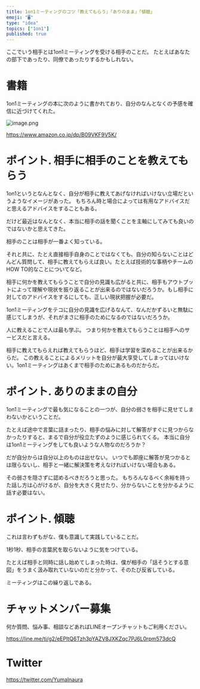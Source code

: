 ```yaml
---
title: 1on1ミーティングのコツ「教えてもらう」「ありのまま」「傾聴」
emoji: "🖥"
type: "idea"
topics: ["1on1"]
published: true
---
```



ここでいう相手とは1on1ミーティングを受ける相手のことだ。
たとえばあなたの部下であったり、同僚であったりするかもしれない。

# 書籍

1on1ミーティングの本に次のように書かれており、自分のなんとなくの予感を確信に近づけてくれた。

![image.png](https://qiita-image-store.s3.ap-northeast-1.amazonaws.com/0/89618/1aafd973-f45c-c273-043a-beebe6b9b9d2.png)

https://www.amazon.co.jp/dp/B09VKF9V5K/


# ポイント. 相手に相手のことを教えてもらう

1on1というとなんとなく、自分が相手に教えてあげなければいけない立場だというようなイメージがあった。
もちろん時と場合によっては有用なアドバイスだと思えるアドバイスをすることもある。

だけど最近はなんとなく、本当に相手の話を聞くことを主軸にしてみても良いのではないかと思えてきた。

相手のことは相手が一番よく知っている。

それと共に、たとえ直接相手自身のことではなくても、自分の知らないことはどんどん質問して、相手に教えてもらえば良い。たとえば技術的な事柄やチームのHOW TO的なことについてなど。

相手に何かを教えてもらうことで自分の見識も広がると共に、相手もアウトプットによって理解や現状を振り返ることが出来るのではないだろうか。もし相手に対してのアドバイスをするにしても、正しい現状把握が必要だ。

1on1ミーティングをテコに自分の見識を広げるなんて、なんだかずるいと無駄に感じてしまうが、それがまさに相手のためになるのではないだろうか。

人に教えることで人は最も学ぶ。
つまり何かを教えてもらうことは相手へのサービスだと言える。

相手に教えてもらえれば教えてもらうほど、相手は学習を深めることが出来るからだ。
この教えることによるメリットを自分が最大享受してしまってはいけない。1on1ミーティングはあくまで相手のためにあるものだからだ。

# ポイント. ありのままの自分

1on1ミーティングで最も気になることの一つが、自分の弱さを相手に見せてしまわないかということだ。

たとえば途中で言葉に詰まったり、相手の悩みに対して解答がすぐに見つからなかったりすると、まるで自分が役立たずのように感じられてくる。
本当に自分は1on1ミーティングをしても良いような人物なのだろうか？

だが自分からは自分以上のものは出せない。
いつでも即座に解答が見つかるとは限らないし、相手と一緒に解決策を考えなければいけない場合もある。

その弱さを隠さずに認めるべきだろうと思った。
もちろんなるべく余裕を持った話し方は心がけるが、自分を大きく見せたり、分からないことを分かるように話す必要はない。


# ポイント. 傾聴

これは言わずもがな、僕も意識して実践していることだ。

1秒1秒、相手の言葉尻を取らないように気をつけている。

たとえば相手と同時に話し始めてしまった時は、僕が相手の「話そうとする意図」をうまく汲み取れていないのだと分かって、そのたび反省している。

ミーティングはこの繰り返しである。




<!-- Update From Qiita API -->

# チャットメンバー募集


何か質問、悩み事、相談などあればLINEオープンチャットもご利用ください。

https://line.me/ti/g2/eEPltQ6Tzh3pYAZV8JXKZqc7PJ6L0rpm573dcQ





# Twitter


https://twitter.com/YumaInaura


<!-- Update From Qiita API -->


